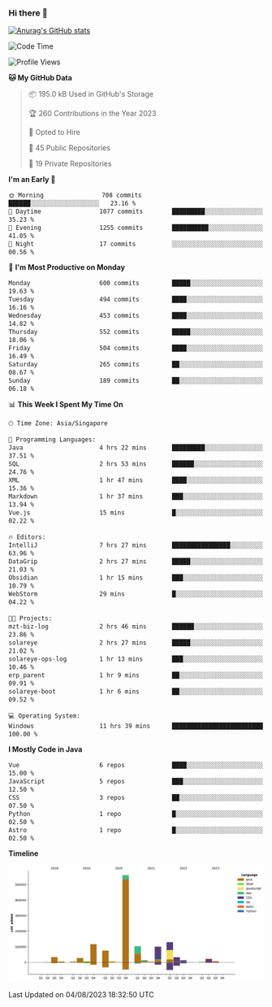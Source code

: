 ### Hi there 👋

[![Anurag's GitHub stats](https://github-readme-stats.vercel.app/api?username=xiumu2017&show_icons=true&theme=radical)](https://github.com/anuraghazra/github-readme-stats)

<!--
**xiumu2017/xiumu2017** is a ✨ _special_ ✨ repository because its `README.md` (this file) appears on your GitHub profile.

Here are some ideas to get you started:

- 🔭 I’m currently working on ...
- 🌱 I’m currently learning ...
- 👯 I’m looking to collaborate on ...
- 🤔 I’m looking for help with ...
- 💬 Ask me about ...
- 📫 How to reach me: ...
- 😄 Pronouns: ...
- ⚡ Fun fact: ...
-->

<!--START_SECTION:waka-->
![Code Time](http://img.shields.io/badge/Code%20Time-1%2C621%20hrs%2015%20mins-blue)

![Profile Views](http://img.shields.io/badge/Profile%20Views-0-blue)

**🐱 My GitHub Data** 

> 📦 195.0 kB Used in GitHub's Storage 
 > 
> 🏆 260 Contributions in the Year 2023
 > 
> 💼 Opted to Hire
 > 
> 📜 45 Public Repositories 
 > 
> 🔑 19 Private Repositories 
 > 
**I'm an Early 🐤** 

```text
🌞 Morning                708 commits         ██████░░░░░░░░░░░░░░░░░░░   23.16 % 
🌆 Daytime                1077 commits        █████████░░░░░░░░░░░░░░░░   35.23 % 
🌃 Evening                1255 commits        ██████████░░░░░░░░░░░░░░░   41.05 % 
🌙 Night                  17 commits          ░░░░░░░░░░░░░░░░░░░░░░░░░   00.56 % 
```
📅 **I'm Most Productive on Monday** 

```text
Monday                   600 commits         █████░░░░░░░░░░░░░░░░░░░░   19.63 % 
Tuesday                  494 commits         ████░░░░░░░░░░░░░░░░░░░░░   16.16 % 
Wednesday                453 commits         ████░░░░░░░░░░░░░░░░░░░░░   14.82 % 
Thursday                 552 commits         █████░░░░░░░░░░░░░░░░░░░░   18.06 % 
Friday                   504 commits         ████░░░░░░░░░░░░░░░░░░░░░   16.49 % 
Saturday                 265 commits         ██░░░░░░░░░░░░░░░░░░░░░░░   08.67 % 
Sunday                   189 commits         ██░░░░░░░░░░░░░░░░░░░░░░░   06.18 % 
```


📊 **This Week I Spent My Time On** 

```text
🕑︎ Time Zone: Asia/Singapore

💬 Programming Languages: 
Java                     4 hrs 22 mins       █████████░░░░░░░░░░░░░░░░   37.51 % 
SQL                      2 hrs 53 mins       ██████░░░░░░░░░░░░░░░░░░░   24.76 % 
XML                      1 hr 47 mins        ████░░░░░░░░░░░░░░░░░░░░░   15.36 % 
Markdown                 1 hr 37 mins        ███░░░░░░░░░░░░░░░░░░░░░░   13.94 % 
Vue.js                   15 mins             █░░░░░░░░░░░░░░░░░░░░░░░░   02.22 % 

🔥 Editors: 
IntelliJ                 7 hrs 27 mins       ████████████████░░░░░░░░░   63.96 % 
DataGrip                 2 hrs 27 mins       █████░░░░░░░░░░░░░░░░░░░░   21.03 % 
Obsidian                 1 hr 15 mins        ███░░░░░░░░░░░░░░░░░░░░░░   10.79 % 
WebStorm                 29 mins             █░░░░░░░░░░░░░░░░░░░░░░░░   04.22 % 

🐱‍💻 Projects: 
mzt-biz-log              2 hrs 46 mins       ██████░░░░░░░░░░░░░░░░░░░   23.86 % 
solareye                 2 hrs 27 mins       █████░░░░░░░░░░░░░░░░░░░░   21.02 % 
solareye-ops-log         1 hr 13 mins        ███░░░░░░░░░░░░░░░░░░░░░░   10.46 % 
erp_parent               1 hr 9 mins         ██░░░░░░░░░░░░░░░░░░░░░░░   09.91 % 
solareye-boot            1 hr 6 mins         ██░░░░░░░░░░░░░░░░░░░░░░░   09.52 % 

💻 Operating System: 
Windows                  11 hrs 39 mins      █████████████████████████   100.00 % 
```

**I Mostly Code in Java** 

```text
Vue                      6 repos             ████░░░░░░░░░░░░░░░░░░░░░   15.00 % 
JavaScript               5 repos             ███░░░░░░░░░░░░░░░░░░░░░░   12.50 % 
CSS                      3 repos             ██░░░░░░░░░░░░░░░░░░░░░░░   07.50 % 
Python                   1 repo              █░░░░░░░░░░░░░░░░░░░░░░░░   02.50 % 
Astro                    1 repo              █░░░░░░░░░░░░░░░░░░░░░░░░   02.50 % 
```



**Timeline**

![Lines of Code chart](https://raw.githubusercontent.com/xiumu2017/xiumu2017/main/assets/bar_graph.png)


 Last Updated on 04/08/2023 18:32:50 UTC
<!--END_SECTION:waka-->
